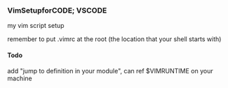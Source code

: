 ### VimSetupforCODE; VSCODE

my vim script setup

remember to put .vimrc at the root (the location that your shell starts with)

#### Todo

add "jump to definition in your module", can ref $VIMRUNTIME on your machine


